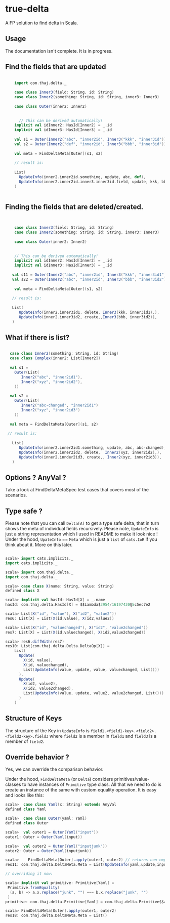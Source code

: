 # true-delta

A FP solution to find delta in Scala.

## Usage

The documentation isn't complete. 
It is in progress.

## Find the fields that are updated

```scala

    import com.thaj.delta._
    
    case class Inner3(field: String, id: String)
    case class Inner2(something: String, id: String, inner3: Inner3)
    
    case class Outer(inner2: Inner2)
  
  
      // This can be derived automatically!
    implicit val idInner2: HasId[Inner2] = _.id
    implicit val idInner3: HasId[Inner3] = _.id
      
    val s1 = Outer(Inner2("abc", "inner2id", Inner3("kkk", "inner3id")))
    val s2 = Outer(Inner2("def", "inner2id", Inner3("bbb", "inner3id")))
    
    val meta = FindDeltaMeta[Outer](s1, s2) 
    
    // result is:
     
    List(
      UpdateInfo(inner2.inner2id.something, update, abc, def),
      UpdateInfo(inner2.inner2id.inner3.inner3id.field, update, kkk, bbb ),
    )
  
```

## Finding the fields that are deleted/created.

```scala

    
    case class Inner3(field: String, id: String)
    case class Inner2(something: String, id: String, inner3: Inner3)
  
    case class Outer(inner2: Inner2)
  
  
    // This can be derived automatically!
    implicit val idInner2: HasId[Inner2] = _.id
    implicit val idInner3: HasId[Inner3] = _.id
    
   val s11 = Outer(Inner2("abc", "inner2id", Inner3("kkk", "inner3id1")))
   val s22 = Outer(Inner2("abc", "inner2id", Inner3("bbb", "inner3id2")))
   
    val meta = FindDeltaMeta[Outer](s1, s2) 
       
   // result is:
        
   List(
      UpdateInfo(inner2.inner3id1, delete, Inner3(kkk, inner3id1),),
      UpdateInfo(inner2.inner3id2, create,,Inner3(bbb, inner3id2)),
   )

```

## What if there is list?

```scala

  case class Inner2(something: String, id: String)
  case class Complex(inner2: List[Inner2])
  
  val s1 = 
    Outer(List(
       Inner2("abc", "inner2id1"), 
       Inner2("xyz", "inner2id2"),
    ))
    
  val s2 =
    Outer(List(
       Inner2("abc-changed", "inner2id1")
       Inner2("xyz", "inner2id3")
    ))  
    
  val meta = FindDeltaMeta[Outer](s1, s2) 
  
 // result is:
        
   List(
      UpdateInfo(inner2.inner2id1.something, update, abc, abc-changed),
      UpdateInfo(inner2.inner2id2, delete,  Inner2(xyz, inner2id2),),
      UpdateInfo(inner2.innder2id3, create,, Inner2(xyz, inner2id3)),
   )
```       

## Options ? AnyVal ?

Take a look at FindDeltaMetaSpec test cases that covers most of the scenarios. 



## Type safe ?

Please note that you can call `Delta[A]` to get a type safe delta, that in turn shows the meta of individual fields recursively.
Please note, `UpdateInfo` is just a string representation which I used in README to make it look nice ! 
Under the hood, `UpateInfo` == `Meta` which is just a `list` of `cats.IoR` if you think about it.
More on this later.

```scala

scala> import cats.implicits._
import cats.implicits._

scala> import com.thaj.delta._
import com.thaj.delta._

scala> case class X(name: String, value: String)
defined class X

scala> implicit val hasId: HasId[X] = _.name
hasId: com.thaj.delta.HasId[X] = $$Lambda$3954/16197430@5c5ec7e2

scala> List(X("id", "value"), X("id2", "value2"))
res6: List[X] = List(X(id,value), X(id2,value2))

scala> List(X("id", "valuechanged"), X("id2", "value2changed"))
res7: List[X] = List(X(id,valuechanged), X(id2,value2changed))

scala> res6.diffWith(res7)
res10: List[com.thaj.delta.Delta.DeltaOp[X]] =
    List(
      Update(
        X(id, value),
        X(id, valuechanged),
        List(UpdateInfo(value, update, value, valuechanged, List()))
      ),
      Update(
        X(id2, value2),
        X(id2, value2changed),
        List(UpdateInfo(value, update, value2, value2changed, List()))
      )
    )


```

## Structure of Keys

The structure of the Key in `UpdateInfo` is `field1.<field1-key>.<field2>.<field2-key>.field3` where `field2` is a member in  `field1` and `field3` is a member of `field2`.

## Override behavior ?
Yes, we can override the comparison behavior.

Under the hood, `FindDeltaMeta` (or `Delta`) considers primitives/value-classes to have instances of `Primitive` type class. All that we need to do is create an instance of the same 
with custom equality operation. It is easy and looks like this:

```scala
scala>  case class Yaml(x: String) extends AnyVal
defined class Yaml

scala>  case class Outer(yaml: Yaml)
defined class Outer

scala>  val outer1 = Outer(Yaml("input"))
outer1: Outer = Outer(Yaml(input))

scala>  val outer2 = Outer(Yaml("inputjunk"))
outer2: Outer = Outer(Yaml(inputjunk))

scala>    FindDeltaMeta[Outer].apply(outer1, outer2) // returns non-empty updates.
res11: com.thaj.delta.DeltaMeta.Meta = List(UpdateInfo(yaml,update,input,inputjunk,List()))

// overriding it now:

scala> implicit val primitive: Primitive[Yaml] = 
 Primitive.fromEquality(
  (a, b) => a.x.replace("junk", "") === b.x.replace("junk", "")
 )
primitive: com.thaj.delta.Primitive[Yaml] = com.thaj.delta.Primitive$$anon$2@7c2c4cd

scala> FindDeltaMeta[Outer].apply(outer1, outer2)
res18: com.thaj.delta.DeltaMeta.Meta = List()

```
 

 
